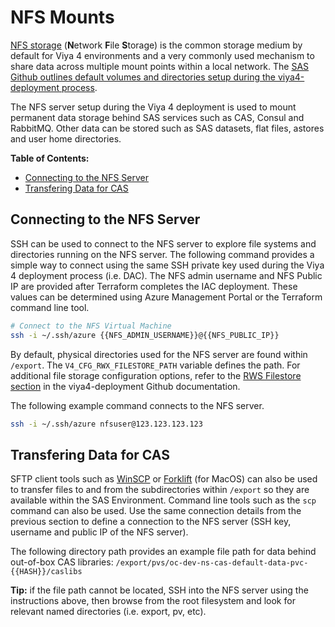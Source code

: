 # NFS Mounts

[NFS storage](https://www.techtarget.com/searchenterprisedesktop/definition/Network-File-System) (**N**etwork **F**ile **S**torage) is the common storage medium by default for Viya 4 environments and a very commonly used mechanism to share data across multiple mount points within a local network.  The [SAS Github outlines default volumes and directories setup during the viya4-deployment process](https://github.com/sassoftware/viya4-deployment#storage).

The NFS server setup during the Viya 4 deployment is used to mount permanent data storage behind SAS services such as CAS, Consul and RabbitMQ.  Other data can be stored such as SAS datasets, flat files, astores and user home directories.

**Table of Contents:**
- [Connecting to the NFS Server](#connecting-to-the-nfs-server)
- [Transfering Data for CAS](#transfering-data-for-cas)

## Connecting to the NFS Server

SSH can be used to connect to the NFS server to explore file systems and directories running on the NFS server.  The following command provides a simple way to connect using the same SSH private key used during the Viya 4 deployment process (i.e. DAC).  The NFS admin username and NFS Public IP are provided after Terraform completes the IAC deployment.  These values can be determined using Azure Management Portal or the Terraform command line tool.

```bash
# Connect to the NFS Virtual Machine
ssh -i ~/.ssh/azure {{NFS_ADMIN_USERNAME}}@{{NFS_PUBLIC_IP}}
```

By default, physical directories used for the NFS server are found within `/export`.  The `V4_CFG_RWX_FILESTORE_PATH` variable defines the path. For additional file storage configuration options, refer to the [RWS Filestore section](https://github.com/sassoftware/viya4-deployment/blob/f2a03427e11b4501f0d0cc06778a98aa2c157673/docs/CONFIG-VARS.md#rwx-filestore) in the viya4-deployment Github documentation.

The following example command connects to the NFS server.

```bash
ssh -i ~/.ssh/azure nfsuser@123.123.123.123
```

## Transfering Data for CAS

SFTP client tools such as [WinSCP](https://winscp.net/eng/index.php) or [Forklift](https://binarynights.com/) (for MacOS) can also be used to transfer files to and from the subdirectories within `/export` so they are available within the SAS Environment.  Command line tools such as the `scp` command can also be used.  Use the same connection details from the previous section to define a connection to the NFS server (SSH key, username and public IP of the NFS server).

The following directory path provides an example file path for data behind out-of-box CAS libraries:
`/export/pvs/oc-dev-ns-cas-default-data-pvc-{{HASH}}/caslibs`

**Tip:** if the file path cannot be located, SSH into the NFS server using the instructions above, then browse from the root filesystem and look for relevant named directories (i.e. export, pv, etc).
